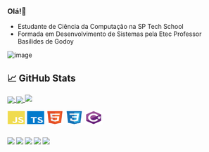 ### Olá!👋

- Estudante de Ciência da Computação na SP Tech School
- Formada em Desenvolvimento de Sistemas pela Etec Professor Basilides de Godoy

![image](https://user-images.githubusercontent.com/82535458/219513113-556a4354-2fa1-4157-8cf5-2350db930b71.png)

## &#x1f4c8; GitHub Stats

<a href="https://github.com/LarissaSonoda/LarissaSonoda">
  <img align="center" src="https://github-readme-stats.vercel.app/api/top-langs/?username=LarissaSonoda&hide=html&title_color=ffffff&text_color=c9cacc&icon_color=2bbc8a&bg_color=1d1f21" />
</a>
<a href="https://github.com/LarissaSonoda/LarissaSonoda">
  <img align="center" src="https://github-readme-streak-stats.herokuapp.com/?user=LarissaSonoda&theme=dark&hide_border=false" />
</a>

<img src="https://github-readme-stats.vercel.app/api/wakatime?username=lariisonoda&theme=merko&langs_count=8&layout=compact"/>

<div style="display: inline_block"><br>
  <img align="center" alt="Lari-Js" height="30" width="40" src="https://raw.githubusercontent.com/devicons/devicon/master/icons/javascript/javascript-plain.svg">
  <img align="center" alt="Lari-Ts" height="30" width="40" src="https://raw.githubusercontent.com/devicons/devicon/master/icons/typescript/typescript-plain.svg">
  <img align="center" alt="Lari-HTML" height="30" width="40" src="https://raw.githubusercontent.com/devicons/devicon/master/icons/html5/html5-original.svg">
  <img align="center" alt="Lari-CSS" height="30" width="40" src="https://raw.githubusercontent.com/devicons/devicon/master/icons/css3/css3-original.svg">
  <img align="center" alt="Lari-Csharp" height="30" width="40" src="https://raw.githubusercontent.com/devicons/devicon/master/icons/csharp/csharp-original.svg">
</div>
  
  ##
  
  <div> 
  <a href="https://www.youtube.com/channel/UCzEzzaO8_wm8odxoE_NODgw" target="_blank"><img src="https://img.shields.io/badge/YouTube-FF0000?style=for-the-badge&logo=youtube&logoColor=white" target="_blank"></a>
  <a href="https://www.instagram.com/lariisonoda" target="_blank"><img src="https://img.shields.io/badge/-Instagram-%23E4405F?style=for-the-badge&logo=instagram&logoColor=white" target="_blank"></a>
 	<a href="https://www.twitch.tv/lahri_coven" target="_blank"><img src="https://img.shields.io/badge/Twitch-9146FF?style=for-the-badge&logo=twitch&logoColor=white" target="_blank"></a>
  <a href = "mailto:sonoda.lari@gmail.com"><img src="https://img.shields.io/badge/-Gmail-%23333?style=for-the-badge&logo=gmail&logoColor=white" target="_blank"></a>
  <a href="https://www.linkedin.com/in/larissa-sonoda-1915801bb/" target="_blank"><img src="https://img.shields.io/badge/-LinkedIn-%230077B5?style=for-the-badge&logo=linkedin&logoColor=white" target="_blank"></a> 
  
</div>
